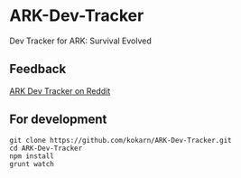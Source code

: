 # ARK-Dev-Tracker
Dev Tracker for ARK: Survival Evolved

## Feedback
[ARK Dev Tracker on Reddit](https://www.reddit.com/r/playark/comments/3blzar/ark_dev_tracker/)


## For development
```shell
git clone https://github.com/kokarn/ARK-Dev-Tracker.git
cd ARK-Dev-Tracker
npm install
grunt watch
```

